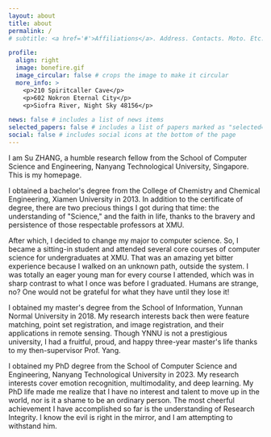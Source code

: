 ```yaml
---
layout: about
title: about
permalink: /
# subtitle: <a href='#'>Affiliations</a>. Address. Contacts. Moto. Etc.

profile:
  align: right
  image: bonefire.gif
  image_circular: false # crops the image to make it circular
  more_info: >
    <p>210 Spiritcaller Cave</p>
    <p>602 Nokron Eternal City</p>
    <p>Siofra River, Night Sky 48156</p>

news: false # includes a list of news items
selected_papers: false # includes a list of papers marked as "selected={true}"
social: false # includes social icons at the bottom of the page
---
```


I am Su ZHANG, a humble research fellow from the School of Computer Science and Engineering, Nanyang Technological University, Singapore. This is my homepage.

I obtained a bachelor's degree from the College of Chemistry and Chemical Engineering, Xiamen University in 2013. In addition to the certificate of degree, there are two precious things I got during that time: the understanding of "Science," and the faith in life, thanks to the bravery and persistence of those respectable professors at XMU.

After which, I decided to change my major to computer science. So, I became a sitting-in student and attended several core courses of computer science for undergraduates at XMU. That was an amazing yet bitter experience because I walked on an unknown path, outside the system. I was totally an eager young man for every course I attended, which was in sharp contrast to what I once was before I graduated. Humans are strange, no? One would not be grateful for what they have until they lose it!

I obtained my master's degree from the School of Information, Yunnan Normal University in 2018. My research interests back then were feature matching, point set registration, and image registration, and their applications in remote sensing. Though YNNU is not a prestigious university, I had a fruitful, proud, and happy three-year master's life thanks to my then-supervisor Prof. Yang.

I obtained my PhD degree from the School of Computer Science and Engineering, Nanyang Technological University in 2023. My research interests cover emotion recognition, multimodality, and deep learning. My PhD life made me realize that I have no interest and talent to move up in the world, nor is it a shame to be an ordinary person. The most cheerful achievement I have accomplished so far is the understanding of Research Integrity. I know the evil is right in the mirror, and I am attempting to withstand him.
